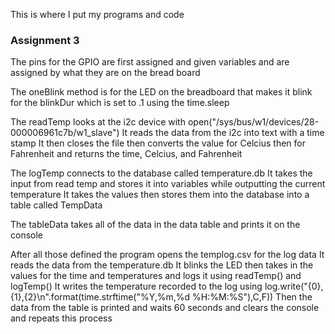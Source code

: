 This is where I put my programs and code

### Assignment 3

The pins for the GPIO are first assigned and given variables and are assigned by what they are on the bread board

The oneBlink method is for the LED on the breadboard that makes it blink for the blinkDur which is set to .1
using the time.sleep

The readTemp looks at the i2c device with open("/sys/bus/w1/devices/28-000006961c7b/w1_slave")
It reads the data from the i2c into text with a time stamp
It then closes the file then converts the value for Celcius then for Fahrenheit and returns the time, Celcius, and Fahrenheit

The logTemp connects to the database called temperature.db
It takes the input from read temp and stores it into variables while outputting the current temperature
It takes the values then stores them into the database into a table called TempData

The tableData takes all of the data in the data table and prints it on the console

After all those defined the program opens the templog.csv for the log data
It reads the data from the temperature.db
It blinks the LED then takes in the values for the time and temperatures and logs it using readTemp() and logTemp()
It writes the temperature recorded to the log using log.write("{0},{1},{2}\n".format(time.strftime("%Y,%m,%d %H:%M:%S"),C,F))
Then the data from the table is printed and waits 60 seconds and clears the console and repeats this process
